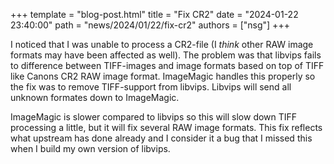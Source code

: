 +++
template = "blog-post.html"
title = "Fix CR2"
date = "2024-01-22 23:40:00"
path = "news/2024/01/22/fix-cr2"
authors = ["nsg"]
+++


I noticed that I was unable to process a CR2-file (I _think_ other RAW image formats may have been affected as well). The problem was that libvips fails to difference between TIFF-images and image formats based on top of TIFF like Canons CR2 RAW image format. ImageMagic handles this properly so the fix was to remove TIFF-support from libvips. Libvips will send all unknown formates down to ImageMagic.

ImageMagic is slower compared to libvips so this will slow down TIFF processing a little, but it will fix several RAW image formats. This fix reflects what upstream has done already and I consider it a bug that I missed this when I build my own version of libvips.
